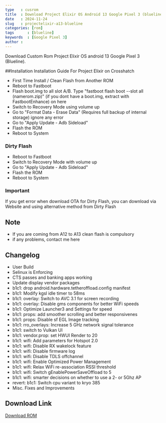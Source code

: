 ```yaml
---
type   : cusrom
title  : Download Project Elixir OS Android 13 Google Pixel 3 (blueline)
date   : 2024-11-24
slug   : projectelixir-a13-blueline
categories: [rom]
tags      : [blueline]
keywords  : [Google Pixel 3]
author :
---
```


Download Custom Rom Project Elixir OS android 13 Google Pixel 3 (Blueline).

##Installation
Installation Guide For Project Elixir on Crosshatch

- First Time Install / Clean Flash from Another ROM
- Reboot to Fastboot
- Flash boot.img to all slot A/B. Type "fastboot flash boot --slot all (namerom.zip)" (if you dont have a boot.img, extract with FastbootEnhance) on here
- Switch to Recovery Mode using volume up
- Go to "Format Data - Erase Data" (Requires full backup of internal storage) ignore any error
- Go to "Apply Update - Adb Sideload"
- Flash the ROM
- Reboot to System
### Dirty Flash
- Reboot to Fastboot
- Switch to Recovery Mode with volume up
- Go to "Apply Update - Adb Sideload"
- Flash the ROM
- Reboot to System

### Important
If you get error when download OTA for Dirty Flash, you can download via Website and using alternative method from Dirty Flash

## Note
- If you are coming from A12 to A13 clean flash is compulsory
- if any problems, contact me here

## Changelog
- User Build
- Selinux is Enforcing
- CTS passes and banking apps working
- Update display vendor packages
- b1c1: drop android.hardware.tetheroffload.config manifest
- b1c1: Modify kgsl idle timer to 58ms
- b1c1: overlay: Switch to AVC 3.1 for screen recording
- b1c1: overlay: Disable gms components for better WiFi speeds
- b1c1: Optimize Launcher3 and Settings for speed
- b1c1: props: add smoother scrolling and better responsivenes
- b1c1: props: Disable sf EGL Image tracking
- b1c1: rro_overlays: Increase 5 GHz network signal tolerance
- b1c1: switch to Vulkan UI
- b1c1: vendor.prop: set HWUI Render to 20
- b1c1: wifi: Add parameters for Hotspot 2.0
- b1c1: wifi: Disable RX wakelock feature
- b1c1: wifi: Disable firmware log
- b1c1: wifi: Disable TDLS offchannel
- b1c1: wifi: Enable Optimized Power Management
- b1c1: wifi: Relax WiFi re-association RSSI threshold
- b1c1: wifi: Switch gEnablePowerSaveOffload to 5
- b1c1: wifi: smarter decisions on whether to use a 2- or 5Ghz AP
- revert: b1c1: Switch cpu variant to kryo 385
- Misc. Fixes and Improvements

## Download Link
[Download ROM](https://sourceforge.net/projects/project-elixir/files/thirteen/blueline/)
